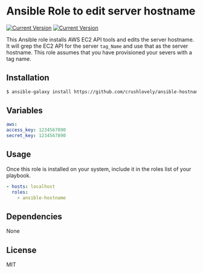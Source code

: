 # Ansible Role to edit server hostname

[![Current Version](https://circleci.com/gh/crushlovely/ansible-hostname.png?circle-token=ef759a78c1d03411214d35ca2a958962f7fdce0c)](https://circleci.com/gh/crushlovely/ansible-hostname)
[![Current Version](http://img.shields.io/github/release/crushlovely/ansible-hostname.svg?style=flat)](https://galaxy.ansible.com/list#/users/3804)

This Ansible role installs AWS EC2 API tools and edits the server hostname.  It will grep the EC2 API for the server `tag_Name` and use that as the server hostname.  This role assumes that you have provisioned your severs with a tag name.

## Installation

``` bash
$ ansible-galaxy install https://github.com/crushlovely/ansible-hostname.git, v1.0.0
```

## Variables

  ``` yaml
aws:
  access_key: 1234567890
  secret_key: 1234567890

  ```

## Usage

Once this role is installed on your system, include it in the roles list of your playbook.

``` yaml
- hosts: localhost
  roles:
    - ansible-hostname
```

## Dependencies

None

## License

MIT